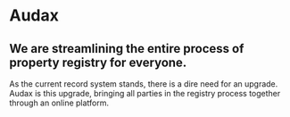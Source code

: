 Audax
=======


We are streamlining the entire process of property registry for everyone.
---------

As the current record system stands, there is a dire need for an upgrade. Audax is this upgrade, bringing all parties in the registry process together through an online platform.
